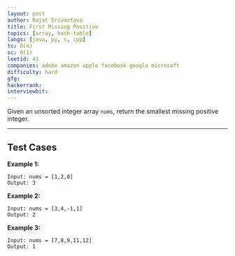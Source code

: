 ```yaml
---
layout: post
author: Rajat Srivastava
title: First Missing Positive
topics: [array, hash-table]
langs: [java, py, c, cpp]
tc: O(n)
sc: O(1)
leetid: 41
companies: adobe amazon apple facebook google microsoft
difficulty: hard
gfg: 
hackerrank: 
interviewbit: 
---
```


Given an unsorted integer array `nums`, return the smallest missing positive integer.

---
## Test Cases

**Example 1:**
```
Input: nums = [1,2,0]
Output: 3
```

**Example 2:**
```
Input: nums = [3,4,-1,1]
Output: 2
```

**Example 3:**
```
Input: nums = [7,8,9,11,12]
Output: 1
```